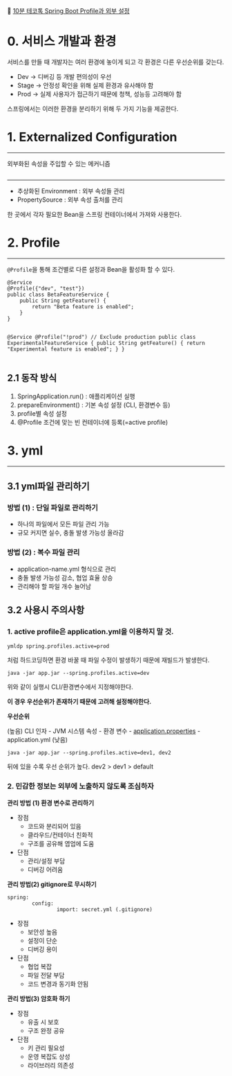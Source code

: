 <!-- ENTRY_ID: https://velog.io/@limseohyeon/Spring-Boot-Profile%EA%B3%BC-%EC%99%B8%EB%B6%80-%EC%84%A4%EC%A0%95-10%EB%B6%84-%ED%85%8C%EC%BD%94%ED%86%A1 -->
<!-- SOURCE_TITLE: Spring Boot Profile과 외부 설정 - 10분 테코톡 -->

<p>🔗 <a href="https://youtu.be/L6teh1j0IRU?si=ISxidLCLR-Gnt1xU">10분 테코톡 Spring Boot Profile과 외부 설정</a></p>
<h1 id="0-서비스-개발과-환경">0. 서비스 개발과 환경</h1>
<p>서비스를 만들 때 개발자는 여러 환경에 놓이게 되고 각 환경은 다른 우선순위를 갖는다.</p>
<ul>
<li>Dev → 디버깅 등 개발 편의성이 우선</li>
<li>Stage → 안정성 확인을 위해 실제 환경과 유사해야 함</li>
<li>Prod → 실제 사용자가 접근하기 때문에 청책, 성능등 고려해야 함</li>
</ul>
<p>스프링에서는 이러한 환경을 분리하기 위해 두 가지  기능을 제공한다.</p>
<h1 id="1-externalized-configuration">1. Externalized Configuration</h1>
<hr />
<p>외부화된 속성을 주입할 수 있는 메커니즘</p>
<p><img alt="" src="https://velog.velcdn.com/images/limseohyeon/post/81877d3e-2d21-473f-8ac8-f5947a4a0e8d/image.png" /></p>
<hr />
<ul>
<li>추상화된 Environment : 외부 속성들 관리</li>
<li>PropertySource : 외부 속성 출처를 관리</li>
</ul>
<p>한 곳에서 각자 필요한 Bean을 스프링 컨테이너에서 가져와 사용한다.</p>
<h1 id="2-profile">2. Profile</h1>
<hr />
<p><code>@Profile</code>을 통해 조건별로 다른 설정과 Bean을 활성화 할 수 있다.</p>
<pre><code class="language-java">@Service
@Profile({&quot;dev&quot;, &quot;test&quot;})
public class BetaFeatureService {
    public String getFeature() {
        return &quot;Beta feature is enabled&quot;;
    }
}

@Service
@Profile(&quot;!prod&quot;) // Exclude production
public class ExperimentalFeatureService {
    public String getFeature() {
        return &quot;Experimental feature is enabled&quot;;
    }
}</code></pre>
<h2 id="21-동작-방식">2.1 동작 방식</h2>
<ol>
<li>SpringApplication.run() : 애플리케이션 실행</li>
<li>prepareEnvironment() : 기본 속성 설정 (CLI, 환경변수 등)</li>
<li>profile별 속성 설정</li>
<li>@Profile 조건에 맞는 빈 컨테이너에 등록(=active profile)</li>
</ol>
<h1 id="3-yml">3. yml</h1>
<hr />
<h2 id="31-yml파일-관리하기">3.1 yml파일 관리하기</h2>
<h3 id="방법-1--단일-파일로-관리하기">방법 (1) : 단일 파일로 관리하기</h3>
<ul>
<li>하나의 파일에서 모든 파일 관리 가능</li>
<li>규모 커지면 실수, 충돌 발생 가능성 올라감</li>
</ul>
<h3 id="방법-2--복수-파일-관리">방법 (2) : 복수 파일 관리</h3>
<ul>
<li>application-name.yml 형식으로 관리</li>
<li>충돌 발생 가능성 감소, 협업 효율 상승</li>
<li>관리해야 할 파일 개수 늘어남</li>
</ul>
<h2 id="32-사용시-주의사항">3.2 사용시 주의사항</h2>
<h3 id="1-active-profile은-applicationyml을-이용하지-말-것"><strong>1. active profile은 application.yml을 이용하지 말 것.</strong></h3>
<pre><code class="language-java">ymldp spring.profiles.active=prod</code></pre>
<p>처럼 하드코딩하면 환경 바꿀 때 파일 수정이 발생하기 때문에 재빌드가 발생한다.</p>
<pre><code class="language-java">java -jar app.jar --spring.profiles.active=dev</code></pre>
<p>위와 같이 실행시 CLI/환경변수에서 지정해야한다.</p>
<p><strong>이 경우 우선순위가 존재하기 때문에 고려해 설정해야한다.</strong></p>
<aside>

<p><strong>우선순위</strong></p>
<p>(높음) CLI 인자 - JVM 시스템 속성 - 환경 변수 - <a href="http://application.properties">application.properties</a> - application.yml (낮음)</p>
<pre><code class="language-java">java -jar app.jar --spring.profiles.active=dev1, dev2</code></pre>
<p>뒤에 있을 수록 우선 순위가 높다. dev2 &gt; dev1 &gt; default</p>
</aside>

<h3 id="2-민감한-정보는-외부에-노출하지-않도록-조심하자"><strong>2. 민감한 정보는 외부에 노출하지 않도록 조심하자</strong></h3>
<p><strong>관리 방법 (1) 환경 변수로 관리하기</strong></p>
<ul>
<li>장점<ul>
<li>코드와 분리되어 있음</li>
<li>클라우드/컨테이너 친화적</li>
<li>구조를 공유해 엽업에 도움</li>
</ul>
</li>
<li>단점<ul>
<li>관리/설정 부담</li>
<li>디버깅 어려움</li>
</ul>
</li>
</ul>
<p><strong>관리 방법(2) gitignore로 무시하기</strong></p>
<pre><code class="language-java">spring:
        config:
                import: secret.yml (.gitignore)</code></pre>
<ul>
<li>장점<ul>
<li>보안성 높음</li>
<li>설정이 단순</li>
<li>디버깅 용이</li>
</ul>
</li>
<li>단점<ul>
<li>협업 복잡</li>
<li>파일 전달 부담</li>
<li>코드 변경과 동기화 안됨</li>
</ul>
</li>
</ul>
<p><strong>관리 방법(3) 암호화 하기</strong></p>
<ul>
<li>장점<ul>
<li>유출 시 보호</li>
<li>구조 완정 공유</li>
</ul>
</li>
<li>단점<ul>
<li>키 관리 필요성</li>
<li>운영 복잡도 상성</li>
<li>라이브러리 의존성</li>
</ul>
</li>
</ul>